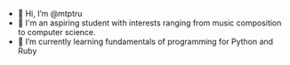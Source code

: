 - 👋 Hi, I’m @mtptru
- 👀 I'm an aspiring student with interests ranging from music composition to computer science.
- 🌱 I’m currently learning fundamentals of programming for Python and Ruby

<!---
mtptru/mtptru is a ✨ special ✨ repository because its `README.md` (this file) appears on your GitHub profile.
You can click the Preview link to take a look at your changes.
--->
